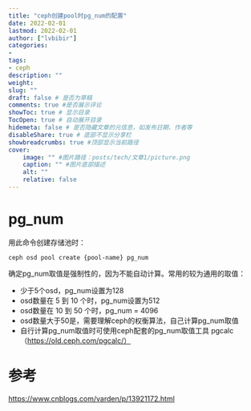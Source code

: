```yaml
---
title: "ceph创建pool时pg_num的配置" 
date: 2022-02-01
lastmod: 2022-02-01
author: ["lvbibir"] 
categories: 
- 
tags: 
- ceph
description: "" 
weight: 
slug: ""
draft: false # 是否为草稿
comments: true #是否展示评论
showToc: true # 显示目录
TocOpen: true # 自动展开目录
hidemeta: false # 是否隐藏文章的元信息，如发布日期、作者等
disableShare: true # 底部不显示分享栏
showbreadcrumbs: true #顶部显示当前路径
cover:
    image: "" #图片路径：posts/tech/文章1/picture.png
    caption: "" #图片底部描述
    alt: ""
    relative: false
---
```

# pg_num

用此命令创建存储池时：

```
ceph osd pool create {pool-name} pg_num
```

确定pg_num取值是强制性的，因为不能自动计算。常用的较为通用的取值：

- 少于5个osd，pg_num设置为128
- osd数量在 5 到 10 个时，pg_num设置为512
- osd数量在 10 到 50 个时，pg_num = 4096
- osd数量大于50是，需要理解ceph的权衡算法，自己计算pg_num取值
- 自行计算pg_num取值时可使用ceph配套的pg_num取值工具 pgcalc（https://old.ceph.com/pgcalc/）



# 参考

https://www.cnblogs.com/varden/p/13921172.html